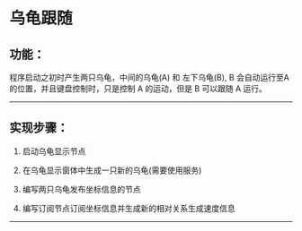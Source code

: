 # 乌龟跟随

## 功能：

程序启动之初时产生两只乌龟，中间的乌龟(A) 和 左下乌龟(B), B 会自动运行至A的位置，并且键盘控制时，只是控制 A 的运动，但是 B 可以跟随 A 运行。

****

## 实现步骤：

1.  启动乌龟显示节点

2.  在乌龟显示窗体中生成一只新的乌龟(需要使用服务)

3.  编写两只乌龟发布坐标信息的节点

4.  编写订阅节点订阅坐标信息并生成新的相对关系生成速度信息

****
